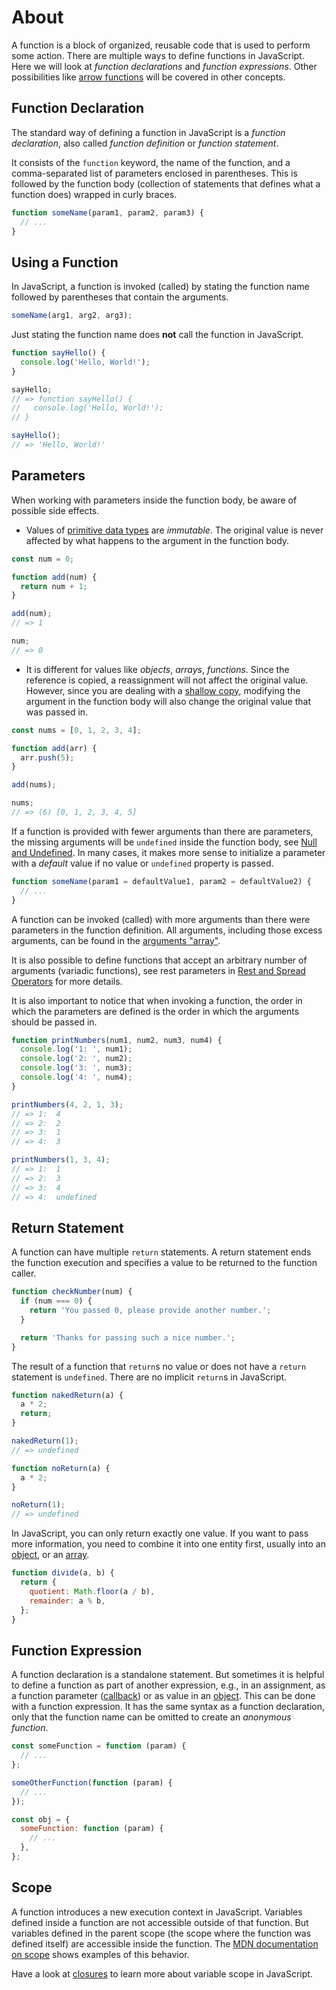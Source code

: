 # About

A function is a block of organized, reusable code that is used to perform some action.
There are multiple ways to define functions in JavaScript.
Here we will look at _function declarations_ and _function expressions_.
Other possibilities like [arrow functions][concept-arrow-functions] will be covered in other concepts.

## Function Declaration

The standard way of defining a function in JavaScript is a _function declaration_, also called _function definition_ or _function statement_.

It consists of the `function` keyword, the name of the function, and a comma-separated list of parameters enclosed in parentheses.
This is followed by the function body (collection of statements that defines what a function does) wrapped in curly braces.

```javascript
function someName(param1, param2, param3) {
  // ...
}
```

## Using a Function

In JavaScript, a function is invoked (called) by stating the function name followed by parentheses that contain the arguments.

```javascript
someName(arg1, arg2, arg3);
```

Just stating the function name does **not** call the function in JavaScript.

```javascript
function sayHello() {
  console.log('Hello, World!');
}

sayHello;
// => function sayHello() {
//   console.log('Hello, World!');
// }

sayHello();
// => 'Hello, World!'
```

## Parameters

When working with parameters inside the function body, be aware of possible side effects.

- Values of [primitive data types][mdn-primitives] are _immutable_.
  The original value is never affected by what happens to the argument in the function body.

```javascript
const num = 0;

function add(num) {
  return num + 1;
}

add(num);
// => 1

num;
// => 0
```

- It is different for values like _objects_, _arrays_, _functions_.
  Since the reference is copied, a reassignment will not affect the original value.
  However, since you are dealing with a [shallow copy][wikipedia-shalllow-copy], modifying the argument in the function body will also change the original value that was passed in.

```javascript
const nums = [0, 1, 2, 3, 4];

function add(arr) {
  arr.push(5);
}

add(nums);

nums;
// => (6) [0, 1, 2, 3, 4, 5]
```

If a function is provided with fewer arguments than there are parameters,
the missing arguments will be `undefined` inside the function body, see [Null and Undefined][concept-null-undefined].
In many cases, it makes more sense to initialize a parameter with a _default_ value if no value or `undefined` property is passed.

```javascript
function someName(param1 = defaultValue1, param2 = defaultValue2) {
  // ...
}
```

A function can be invoked (called) with more arguments than there were parameters in the function definition.
All arguments, including those excess arguments, can be found in the [arguments "array"][mdn-arguments-object].

It is also possible to define functions that accept an arbitrary number of arguments (variadic functions),
see rest parameters in [Rest and Spread Operators][concept-rest-and-spread] for more details.

It is also important to notice that when invoking a function,
the order in which the parameters are defined is the order in which the arguments should be passed in.

```javascript
function printNumbers(num1, num2, num3, num4) {
  console.log('1: ', num1);
  console.log('2: ', num2);
  console.log('3: ', num3);
  console.log('4: ', num4);
}

printNumbers(4, 2, 1, 3);
// => 1:  4
// => 2:  2
// => 3:  1
// => 4:  3

printNumbers(1, 3, 4);
// => 1:  1
// => 2:  3
// => 3:  4
// => 4:  undefined
```

## Return Statement

A function can have multiple `return` statements. A return statement ends the function execution and specifies a value to be returned to the function caller.

```javascript
function checkNumber(num) {
  if (num === 0) {
    return 'You passed 0, please provide another number.';
  }

  return 'Thanks for passing such a nice number.';
}
```

The result of a function that `return`s no value or does not have a `return` statement is `undefined`.
There are no implicit `return`s in JavaScript.

```javascript
function nakedReturn(a) {
  a * 2;
  return;
}

nakedReturn(1);
// => undefined

function noReturn(a) {
  a * 2;
}

noReturn(1);
// => undefined
```

In JavaScript, you can only return exactly one value.
If you want to pass more information, you need to combine it into one entity first, usually into an [object][concept-objects], or an [array][concept-arrays].

```javascript
function divide(a, b) {
  return {
    quotient: Math.floor(a / b),
    remainder: a % b,
  };
}
```

## Function Expression

A function declaration is a standalone statement.
But sometimes it is helpful to define a function as part of another expression, e.g., in an assignment, as a function parameter ([callback][concept-callbacks]) or as value in an [object][concept-objects].
This can be done with a function expression.
It has the same syntax as a function declaration, only that the function name can be omitted to create an _anonymous function_.

```javascript
const someFunction = function (param) {
  // ...
};

someOtherFunction(function (param) {
  // ...
});

const obj = {
  someFunction: function (param) {
    // ...
  },
};
```

## Scope

A function introduces a new execution context in JavaScript.
Variables defined inside a function are not accessible outside of that function.
But variables defined in the parent scope (the scope where the function was defined itself) are accessible inside the function.
The [MDN documentation on scope][mdn-scope] shows examples of this behavior.

Have a look at [closures][concept-closures] to learn more about variable scope in JavaScript.

[concept-arrow-functions]: /tracks/javascript/concepts/arrow-functions
[wikipedia-shalllow-copy]: https://en.wikipedia.org/wiki/Object_copying#Shallow_copy
[concept-null-undefined]: /tracks/javascript/concepts/null-undefined
[concept-rest-and-spread]: /tracks/javascript/concepts/rest-and-spread
[concept-objects]: /tracks/javascript/concepts/objects
[concept-arrays]: /tracks/javascript/concepts/arrays
[concept-callbacks]: /tracks/javascript/concepts/callbacks
[mdn-arguments-object]: https://developer.mozilla.org/en-US/docs/Web/JavaScript/Reference/Functions/arguments
[mdn-primitives]: https://developer.mozilla.org/en-US/docs/Glossary/Primitive
[mdn-scope]: https://developer.mozilla.org/en-US/docs/Glossary/Scope
[concept-closures]: /tracks/javascript/concepts/closures
